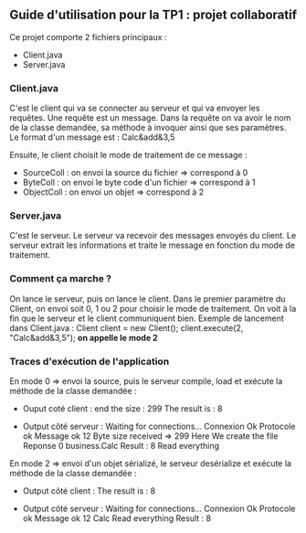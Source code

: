 ## Guide d'utilisation pour la TP1 : projet collaboratif

Ce projet comporte 2 fichiers principaux :
* Client.java
* Server.java

### Client.java
C'est le client qui va se connecter au serveur et qui va envoyer les requêtes.
Une requête est un message. Dans la requête on va avoir le nom de la classe demandée, sa méthode à invoquer ainsi que ses paramètres.
Le format d'un message est : Calc&add&3,5

Ensuite, le client choisit le mode de traitement de ce message :
* SourceColl : on envoi la source du fichier => correspond à 0
* ByteColl : on envoi le byte code d'un fichier => correspond à 1
* ObjectColl : on envoi un objet => correspond à 2

### Server.java
C'est le serveur. Le serveur va recevoir des messages envoyés du client. Le serveur extrait les informations et traite le message en fonction du mode de traitement.

### Comment ça marche ?
On lance le serveur, puis on lance le client. 
Dans le premier paramètre du Client, on envoi soit 0, 1 ou 2 pour choisir le mode de traitement.
On voit à la fin que le serveur et le client communiquent bien.
Exemple de lancement dans Client.java : 
Client client = new Client();
client.execute(2, "Calc&add&3,5"); **on appelle le mode 2**

### Traces d'exécution de l'application
En mode 0 => envoi la source, puis le serveur compile, load et exécute la méthode de la classe demandée : 
* Ouput coté client :
end the size : 299
The result is : 8

* Output côté serveur :
Waiting for connections...
Connexion Ok
Protocole ok
Message ok 12
Byte size received => 299
Here
We create the file
Reponse 0
business.Calc
Result : 8
Read everything

En mode 2 => envoi d'un objet sérializé, le serveur desérialize et exécute la méthode de la classe demandée :
* Output côté client : 
The result is : 8

* Output côté serveur : 
Waiting for connections...
Connexion Ok
Protocole ok
Message ok 12
Calc
Read everything
Result : 8


